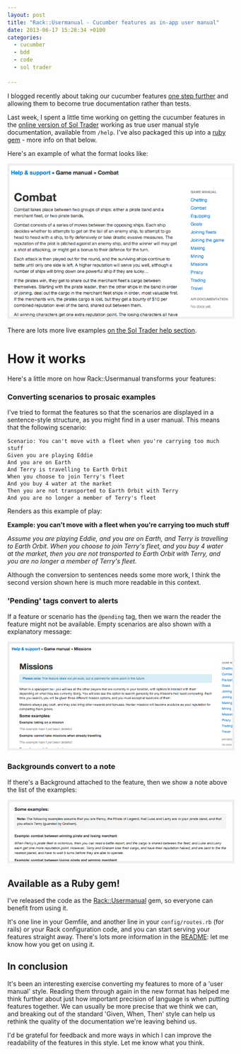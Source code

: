 ```yaml
---
layout: post
title: "Rack::Usermanual - Cucumber features as in-app user manual"
date: 2013-06-17 15:28:34 +0100
categories:
  - cucumber
  - bdd
  - code
  - sol trader

---
```


<style>
  img { border: 5px solid #eee; }
</style>

I blogged recently about taking our cucumber features [one step further](http://chrismdp.com/2013/04/features-are-documentation-not-tests/) and allowing them to become true documentation rather than tests.

Last week, I spent a little time working on getting the cucumber features in the [online version of Sol Trader](http://online.soltrader.net) working as true user manual style documentation, available from `/help`. I've also packaged this up into a [ruby gem](http://rubygems.org/gems/rack-usermanual) - more info on that below.

Here's an example of what the format looks like:

![example shot](/files/rack-usermanual-1.png)

There are lots more live examples [on the Sol Trader help section](http://online.soltrader.net/help).

# How it works

Here's a little more on how Rack::Usermanual transforms your features:

### Converting scenarios to prosaic examples

I've tried to format the features so that the scenarios are displayed in a sentence-style structure, as you might find in a user manual. This means that the following scenario:

    Scenario: You can't move with a fleet when you're carrying too much stuff
    Given you are playing Eddie
    And you are on Earth
    And Terry is travelling to Earth Orbit
    When you choose to join Terry's fleet
    And you buy 4 water at the market
    Then you are not transported to Earth Orbit with Terry
    And you are no longer a member of Terry's fleet

Renders as this example of play:

<div class='well'>
<p><strong>Example: you can't move with a fleet when you're carrying too much stuff</strong></p>

<p><em>Assume you are playing Eddie, and you are on Earth, and Terry is travelling to Earth Orbit. When you choose to join Terry's fleet, and you buy 4 water at the market, then you are not transported to Earth Orbit with Terry, and you are no longer a member of Terry's fleet.</em></p>
</div>

Although the conversion to sentences needs some more work, I think the second version shown here is much more readable in this context.

### 'Pending' tags convert to alerts

If a feature or scenario has the `@pending` tag, then we warn the reader the feature might not be available. Empty scenarios are also shown with a explanatory message:

![example shot](/files/rack-usermanual-2.png)

### Backgrounds convert to a note

If there's a Background attached to the feature, then we show a note above the list of the examples:

![example shot](/files/rack-usermanual-3.png)

## Available as a Ruby gem!

I've released the code as the [Rack::Usermanual](http://github.com/chrismdp/rack-usermanual) gem, so everyone can benefit from using it.

It's one line in your Gemfile, and another line in your `config/routes.rb` (for rails) or your Rack configuration code, and you can start serving your features straight away. There's lots more information in the [README](http://github.com/chrismdp/rack-usermanual): let me know how you get on using it.

## In conclusion

It's been an interesting exercise converting my features to more of a 'user manual' style. Reading them through again in the new format has helped me think further about just how important precision of language is when putting features together. We can usually be more precise that we think we can, and breaking out of the standard 'Given, When, Then' style can help us rethink the quality of the documentation we're leaving behind us.

I'd be grateful for feedback and more ways in which I can improve the readability of the features in this style. Let me know what you think.
